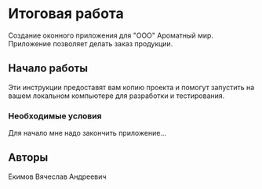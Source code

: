 # Итоговая работа 

Создание оконного приложения для "ООО" Ароматный мир. Приложение позволяет делать заказ продукции.

## Начало работы

Эти инструкции предоставят вам копию проекта и помогут запустить на вашем локальном компьютере для разработки и тестирования.

### Необходимые условия

Для начало мне надо закончить приложение...

## Авторы

Екимов Вячеслав Андреевич
